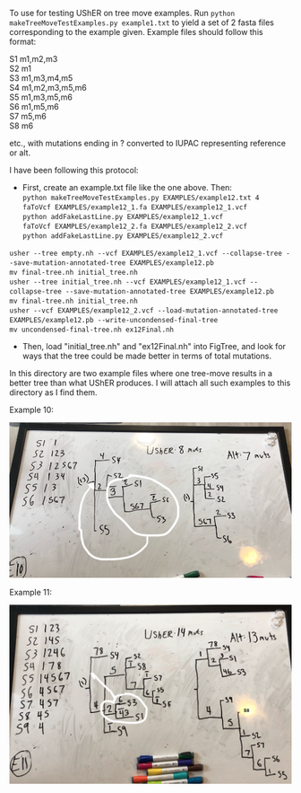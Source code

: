 To use for testing UShER on tree move examples. Run `python makeTreeMoveTestExamples.py example1.txt` to yield a set of 2 fasta files corresponding to the example given. Example files should follow this format:

S1	m1,m2,m3  
S2	m1  
S3	m1,m3,m4,m5  
S4	m1,m2,m3,m5,m6  
S5	m1,m3,m5,m6  
S6	m1,m5,m6  
S7	m5,m6  
S8	m6  

etc., with mutations ending in ? converted to IUPAC representing reference or alt.

I have been following this protocol:  

- First, create an example.txt file like the one above. Then:  
`python makeTreeMoveTestExamples.py EXAMPLES/example12.txt 4`    
`faToVcf EXAMPLES/example12_1.fa EXAMPLES/example12_1.vcf`    
`python addFakeLastLine.py EXAMPLES/example12_1.vcf`    
`faToVcf EXAMPLES/example12_2.fa EXAMPLES/example12_2.vcf`    
`python addFakeLastLine.py EXAMPLES/example12_2.vcf`    

`usher --tree empty.nh --vcf EXAMPLES/example12_1.vcf --collapse-tree --save-mutation-annotated-tree EXAMPLES/example12.pb`    
`mv final-tree.nh initial_tree.nh`    
`usher --tree initial_tree.nh --vcf EXAMPLES/example12_1.vcf --collapse-tree --save-mutation-annotated-tree EXAMPLES/example12.pb`    
`mv final-tree.nh initial_tree.nh`    
`usher --vcf EXAMPLES/example12_2.vcf --load-mutation-annotated-tree EXAMPLES/example12.pb --write-uncondensed-final-tree`    
`mv uncondensed-final-tree.nh ex12Final.nh`    
- Then, load "initial_tree.nh" and "ex12Final.nh" into FigTree, and look for ways that the tree could be made better in terms of total mutations.

In this directory are two example files where one tree-move results in a better tree than what UShER produces. I will attach all such examples to this directory as I find them.  

Example 10:  

<img src='edited_e10.png' alt='E10' width='910'/>  


Example 11:  

<img src='edited_e11.png' alt='E10' width='910'/>